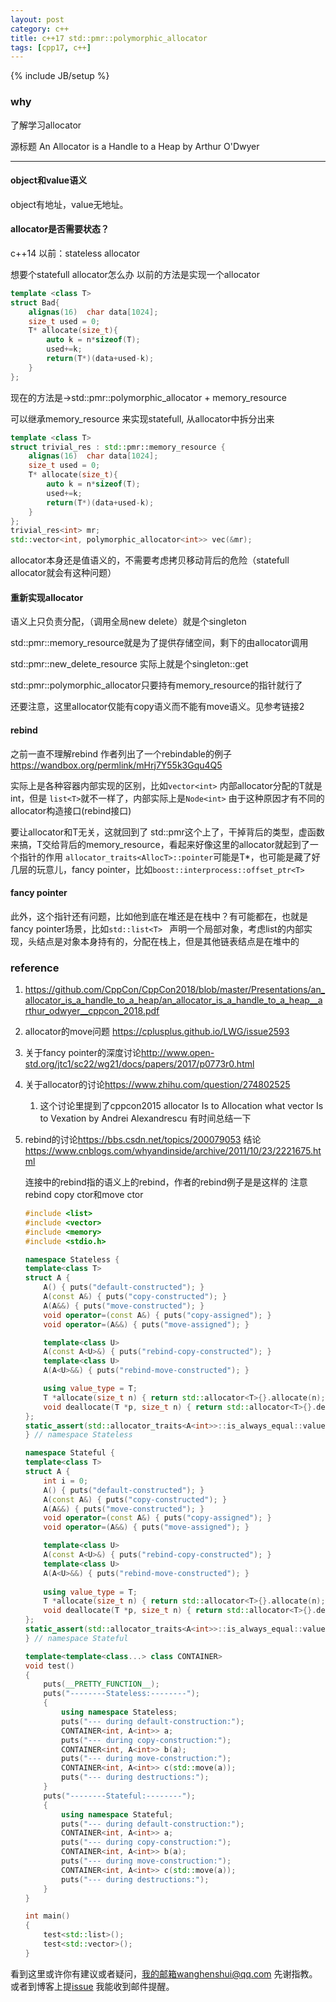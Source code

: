 ```yaml
---
layout: post
category: c++
title: c++17 std::pmr::polymorphic_allocator
tags: [cpp17, c++]
---
```

{% include JB/setup %}

### why 

了解学习allocator

源标题 An Allocator is a Handle to a Heap by Arthur O'Dwyer

---

#### object和value语义

object有地址，value无地址。

#### allocator是否需要状态？

c++14 以前：stateless allocator

想要个statefull allocator怎么办 以前的方法是实现一个allocator

```c++
template <class T>
struct Bad{
    alignas(16)  char data[1024];
    size_t used = 0;
    T* allocate(size_t){
        auto k = n*sizeof(T);
        used+=k;
        return(T*)(data+used-k);
    }
};
```

现在的方法是->std::pmr::polymorphic_allocator + memory_resource

可以继承memory_resource 来实现statefull, 从allocator中拆分出来

```c++
template <class T>
struct trivial_res : std::pmr::memory_resource {
    alignas(16)  char data[1024];
    size_t used = 0;
    T* allocate(size_t){
        auto k = n*sizeof(T);
        used+=k;
        return(T*)(data+used-k);
    }
};
trivial_res<int> mr;
std::vector<int, polymorphic_allocator<int>> vec(&mr);
```

allocator本身还是值语义的，不需要考虑拷贝移动背后的危险（statefull allocator就会有这种问题）



#### 重新实现allocator

语义上只负责分配，（调用全局new delete）就是个singleton

std::pmr::memory_resource就是为了提供存储空间，剩下的由allocator调用

std::pmr::new_delete_resource 实际上就是个singleton::get

std::pmr::polymorphic_allocator只要持有memory_resource的指针就行了

还要注意，这里allocator仅能有copy语义而不能有move语义。见参考链接2

#### rebind

之前一直不理解rebind 作者列出了一个rebindable的例子 <https://wandbox.org/permlink/mHrj7Y55k3Gqu4Q5>

实际上是各种容器内部实现的区别，比如`vector<int>` 内部allocator分配的T就是int，但是 `list<T>`就不一样了，内部实际上是`Node<int>`  由于这种原因才有不同的allocator构造接口(rebind接口)

要让allocator和T无关，这就回到了 std::pmr这个上了，干掉背后的类型，虚函数来搞，T交给背后的memory_resource，看起来好像这里的allocator就起到了一个指针的作用 `allocator_traits<AllocT>::pointer`可能是T*，也可能是藏了好几层的玩意儿，fancy pointer，比如`boost::interprocess::offset_ptr<T>`



#### fancy pointer

此外，这个指针还有问题，比如他到底在堆还是在栈中？有可能都在，也就是fancy pointer场景，比如`std::list<T> ` 声明一个局部对象，考虑list的内部实现，头结点是对象本身持有的，分配在栈上，但是其他链表结点是在堆中的



### reference

1. <https://github.com/CppCon/CppCon2018/blob/master/Presentations/an_allocator_is_a_handle_to_a_heap/an_allocator_is_a_handle_to_a_heap__arthur_odwyer__cppcon_2018.pdf>

2. allocator的move问题 <https://cplusplus.github.io/LWG/issue2593>

3. 关于fancy pointer的深度讨论<http://www.open-std.org/jtc1/sc22/wg21/docs/papers/2017/p0773r0.html>

4. 关于allocator的讨论<https://www.zhihu.com/question/274802525>

   1.  这个讨论里提到了cppcon2015 allocator Is to Allocation what vector Is to Vexation by Andrei Alexandrescu 有时间总结一下 

5. rebind的讨论<https://bbs.csdn.net/topics/200079053> 结论<https://www.cnblogs.com/whyandinside/archive/2011/10/23/2221675.html>

   连接中的rebind指的语义上的rebind，作者的rebind例子是是这样的 注意rebind copy ctor和move ctor

   ```c++
   #include <list>
   #include <vector>
   #include <memory>
   #include <stdio.h>
   
   namespace Stateless {
   template<class T>
   struct A {
       A() { puts("default-constructed"); }
       A(const A&) { puts("copy-constructed"); }
       A(A&&) { puts("move-constructed"); }
       void operator=(const A&) { puts("copy-assigned"); }
       void operator=(A&&) { puts("move-assigned"); }
   
       template<class U>
       A(const A<U>&) { puts("rebind-copy-constructed"); }
       template<class U>
       A(A<U>&&) { puts("rebind-move-constructed"); }
   
       using value_type = T;
       T *allocate(size_t n) { return std::allocator<T>{}.allocate(n); }
       void deallocate(T *p, size_t n) { return std::allocator<T>{}.deallocate(p, n); }
   };
   static_assert(std::allocator_traits<A<int>>::is_always_equal::value == true);
   } // namespace Stateless
   
   namespace Stateful {
   template<class T>
   struct A {
       int i = 0;
       A() { puts("default-constructed"); }
       A(const A&) { puts("copy-constructed"); }
       A(A&&) { puts("move-constructed"); }
       void operator=(const A&) { puts("copy-assigned"); }
       void operator=(A&&) { puts("move-assigned"); }
   
       template<class U>
       A(const A<U>&) { puts("rebind-copy-constructed"); }
       template<class U>
       A(A<U>&&) { puts("rebind-move-constructed"); }
       
       using value_type = T;
       T *allocate(size_t n) { return std::allocator<T>{}.allocate(n); }
       void deallocate(T *p, size_t n) { return std::allocator<T>{}.deallocate(p, n); }
   };
   static_assert(std::allocator_traits<A<int>>::is_always_equal::value == false);
   } // namespace Stateful
   
   template<template<class...> class CONTAINER>
   void test()
   {
       puts(__PRETTY_FUNCTION__);
       puts("--------Stateless:--------");
       {
           using namespace Stateless;
           puts("--- during default-construction:");
           CONTAINER<int, A<int>> a;
           puts("--- during copy-construction:");
           CONTAINER<int, A<int>> b(a);
           puts("--- during move-construction:");
           CONTAINER<int, A<int>> c(std::move(a));
           puts("--- during destructions:");
       }
       puts("--------Stateful:--------");
       {
           using namespace Stateful;
           puts("--- during default-construction:");
           CONTAINER<int, A<int>> a;
           puts("--- during copy-construction:");
           CONTAINER<int, A<int>> b(a);
           puts("--- during move-construction:");
           CONTAINER<int, A<int>> c(std::move(a));
           puts("--- during destructions:");
       }
   }
   
   int main()
   {
       test<std::list>();
       test<std::vector>();
   }
   ```

   

看到这里或许你有建议或者疑问，我的邮箱wanghenshui@qq.com 先谢指教。或者到博客上提[issue](https://github.com/wanghenshui/wanghenshui.github.io/issues/new) 我能收到邮件提醒。

